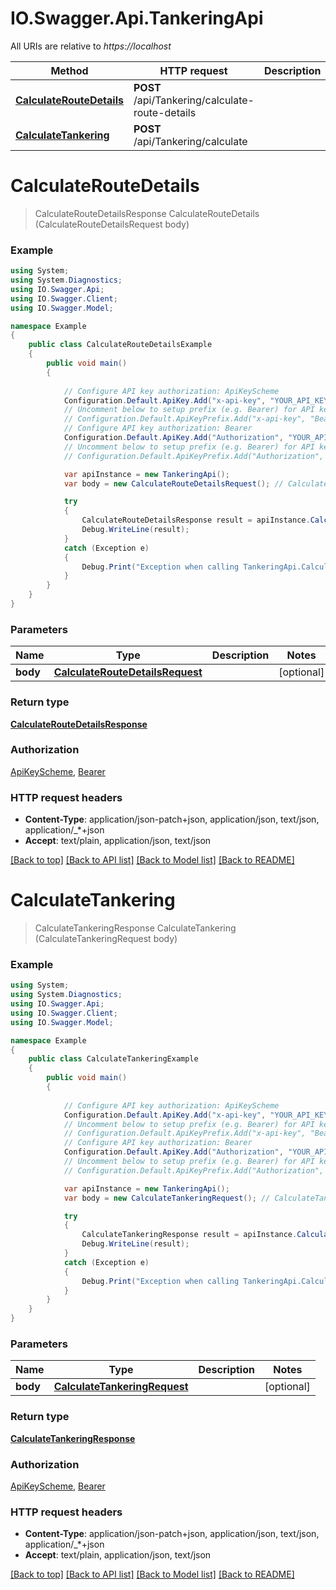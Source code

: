 # IO.Swagger.Api.TankeringApi

All URIs are relative to *https://localhost*

Method | HTTP request | Description
------------- | ------------- | -------------
[**CalculateRouteDetails**](TankeringApi.md#calculateroutedetails) | **POST** /api/Tankering/calculate-route-details | 
[**CalculateTankering**](TankeringApi.md#calculatetankering) | **POST** /api/Tankering/calculate | 


<a name="calculateroutedetails"></a>
# **CalculateRouteDetails**
> CalculateRouteDetailsResponse CalculateRouteDetails (CalculateRouteDetailsRequest body)



### Example
```csharp
using System;
using System.Diagnostics;
using IO.Swagger.Api;
using IO.Swagger.Client;
using IO.Swagger.Model;

namespace Example
{
    public class CalculateRouteDetailsExample
    {
        public void main()
        {
            
            // Configure API key authorization: ApiKeyScheme
            Configuration.Default.ApiKey.Add("x-api-key", "YOUR_API_KEY");
            // Uncomment below to setup prefix (e.g. Bearer) for API key, if needed
            // Configuration.Default.ApiKeyPrefix.Add("x-api-key", "Bearer");
            // Configure API key authorization: Bearer
            Configuration.Default.ApiKey.Add("Authorization", "YOUR_API_KEY");
            // Uncomment below to setup prefix (e.g. Bearer) for API key, if needed
            // Configuration.Default.ApiKeyPrefix.Add("Authorization", "Bearer");

            var apiInstance = new TankeringApi();
            var body = new CalculateRouteDetailsRequest(); // CalculateRouteDetailsRequest |  (optional) 

            try
            {
                CalculateRouteDetailsResponse result = apiInstance.CalculateRouteDetails(body);
                Debug.WriteLine(result);
            }
            catch (Exception e)
            {
                Debug.Print("Exception when calling TankeringApi.CalculateRouteDetails: " + e.Message );
            }
        }
    }
}
```

### Parameters

Name | Type | Description  | Notes
------------- | ------------- | ------------- | -------------
 **body** | [**CalculateRouteDetailsRequest**](CalculateRouteDetailsRequest.md)|  | [optional] 

### Return type

[**CalculateRouteDetailsResponse**](CalculateRouteDetailsResponse.md)

### Authorization

[ApiKeyScheme](../README.md#ApiKeyScheme), [Bearer](../README.md#Bearer)

### HTTP request headers

 - **Content-Type**: application/json-patch+json, application/json, text/json, application/_*+json
 - **Accept**: text/plain, application/json, text/json

[[Back to top]](#) [[Back to API list]](../README.md#documentation-for-api-endpoints) [[Back to Model list]](../README.md#documentation-for-models) [[Back to README]](../README.md)

<a name="calculatetankering"></a>
# **CalculateTankering**
> CalculateTankeringResponse CalculateTankering (CalculateTankeringRequest body)



### Example
```csharp
using System;
using System.Diagnostics;
using IO.Swagger.Api;
using IO.Swagger.Client;
using IO.Swagger.Model;

namespace Example
{
    public class CalculateTankeringExample
    {
        public void main()
        {
            
            // Configure API key authorization: ApiKeyScheme
            Configuration.Default.ApiKey.Add("x-api-key", "YOUR_API_KEY");
            // Uncomment below to setup prefix (e.g. Bearer) for API key, if needed
            // Configuration.Default.ApiKeyPrefix.Add("x-api-key", "Bearer");
            // Configure API key authorization: Bearer
            Configuration.Default.ApiKey.Add("Authorization", "YOUR_API_KEY");
            // Uncomment below to setup prefix (e.g. Bearer) for API key, if needed
            // Configuration.Default.ApiKeyPrefix.Add("Authorization", "Bearer");

            var apiInstance = new TankeringApi();
            var body = new CalculateTankeringRequest(); // CalculateTankeringRequest |  (optional) 

            try
            {
                CalculateTankeringResponse result = apiInstance.CalculateTankering(body);
                Debug.WriteLine(result);
            }
            catch (Exception e)
            {
                Debug.Print("Exception when calling TankeringApi.CalculateTankering: " + e.Message );
            }
        }
    }
}
```

### Parameters

Name | Type | Description  | Notes
------------- | ------------- | ------------- | -------------
 **body** | [**CalculateTankeringRequest**](CalculateTankeringRequest.md)|  | [optional] 

### Return type

[**CalculateTankeringResponse**](CalculateTankeringResponse.md)

### Authorization

[ApiKeyScheme](../README.md#ApiKeyScheme), [Bearer](../README.md#Bearer)

### HTTP request headers

 - **Content-Type**: application/json-patch+json, application/json, text/json, application/_*+json
 - **Accept**: text/plain, application/json, text/json

[[Back to top]](#) [[Back to API list]](../README.md#documentation-for-api-endpoints) [[Back to Model list]](../README.md#documentation-for-models) [[Back to README]](../README.md)


